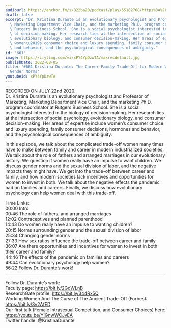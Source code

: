 ```yaml
---
audiourl: https://anchor.fm/s/822ba20/podcast/play/55182768/https%3A%2F%2Fd3ctxlq1ktw2nl.cloudfront.net%2Fstaging%2F2022-6-22%2F138ff07b-ae9a-4245-9ee3-cf19176afc2e.m4a
draft: false
excerpt: "Dr. Kristina Durante is an evolutionary psychologist and Professor of Marketing,\
  \ Marketing Department Vice Chair, and the marketing Ph.D. program coordinator at\
  \ Rutgers Business School. She is a social psychologist interested in the biology\
  \ of decision-making. Her research lies at the intersection of social psychology,\
  \ evolutionary biology, and consumer decision-making. Her areas of expertise include\
  \ women\u2019s consumer choice and luxury spending, family consumer decisions, hormones\
  \ and behavior, and the psychological consequences of ambiguity."
id: '661'
image: https://i.ytimg.com/vi/xPY4YpDzwTA/maxresdefault.jpg
publishDate: 2022-08-05
title: '#661 Kristina Durante: The Career-Family Trade-Off for Modern Women, and Changing
  Gender Norms'
youtubeid: xPY4YpDzwTA
---
```

<div class="timelinks">

RECORDED ON JULY 22nd 2020.  
Dr. Kristina Durante is an evolutionary psychologist and Professor of Marketing, Marketing Department Vice Chair, and the marketing Ph.D. program coordinator at Rutgers Business School. She is a social psychologist interested in the biology of decision-making. Her research lies at the intersection of social psychology, evolutionary biology, and consumer decision-making. Her areas of expertise include women’s consumer choice and luxury spending, family consumer decisions, hormones and behavior, and the psychological consequences of ambiguity.

In this episode, we talk about the complicated trade-off women many times have to make between family and career in modern industrialized societies. We talk about the role of fathers and arranged marriages in our evolutionary history. We question if women really have an impulse to want children. We discuss gender norms and the sexual division of labor, and the negative impacts they might have. We get into the trade-off between career and family, and how modern societies lack incentives and opportunities for women to invest in both. We talk about the negative effects the pandemic had on families and careers. Finally, we discuss how evolutionary psychology can help women deal with this trade-off.

Time Links:  
<time>00:00</time> Intro  
<time>00:46</time> The role of fathers, and arranged marriages  
<time>12:02</time> Contraceptives and planned parenthood  
<time>14:43</time> Do women really have an impulse to wanting children?  
<time>20:15</time> Norms surrounding gender and the sexual division of labor  
<time>25:34</time> Changing gender norms  
<time>27:33</time> How sex ratios influence the trade-off between career and family  
<time>36:07</time> Are there opportunities and incentives for women to invest in both their career and family?  
<time>44:46</time> The effects of the pandemic on families and careers  
<time>49:44</time> Can evolutionary psychology help women?  
<time>56:22</time> Follow Dr. Durante’s work!

---

Follow Dr. Durante’s work:  
Faculty page: https://bit.ly/2GdWLnB  
ResearchGate profile: https://bit.ly/344Rx5Q  
Working Women And The Curse of The Ancient Trade-Off (Forbes): https://bit.ly/3v2AfED  
Our first talk (Female Intrasexual Competition, and Consumer Choices) here: https://youtu.be/YIGnwWCJvEA  
Twitter handle: @KristinaDurante
</div>

